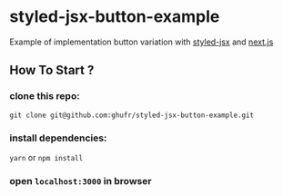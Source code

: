 # styled-jsx-button-example
Example of implementation button variation with [styled-jsx](https://github.com/zeit/styled-jsx) and [next.js](https://github.com/zeit/next.js/)

## How To Start ?
### clone this repo: 
```git clone git@github.com:ghufr/styled-jsx-button-example.git```

### install dependencies:
```yarn``` or ```npm install```

### open ```localhost:3000``` in browser